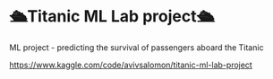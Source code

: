 # 🛳️Titanic ML Lab project🛳️
ML project - predicting the survival of passengers aboard the Titanic

https://www.kaggle.com/code/avivsalomon/titanic-ml-lab-project
